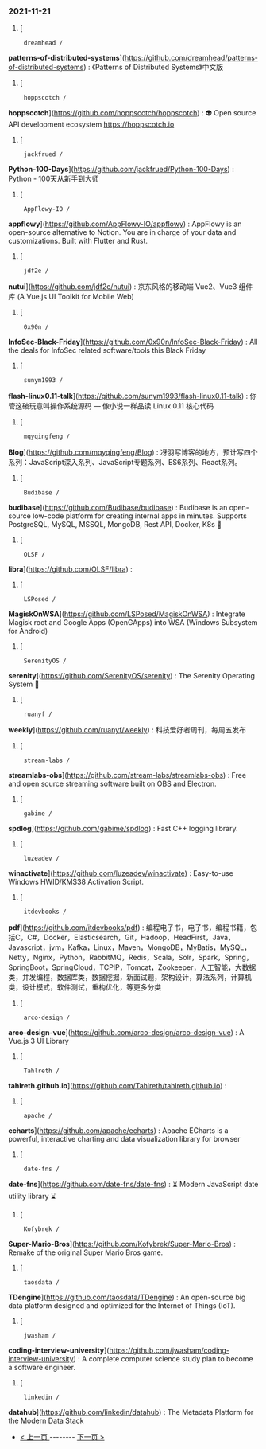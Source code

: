 ### 2021-11-21 
1. [
    

        dreamhead /
**patterns-of-distributed-systems**](https://github.com/dreamhead/patterns-of-distributed-systems) : 《Patterns of Distributed Systems》中文版
1. [
    

        hoppscotch /
**hoppscotch**](https://github.com/hoppscotch/hoppscotch) : 👽 Open source API development ecosystem https://hoppscotch.io
1. [
    

        jackfrued /
**Python-100-Days**](https://github.com/jackfrued/Python-100-Days) : Python - 100天从新手到大师
1. [
    

        AppFlowy-IO /
**appflowy**](https://github.com/AppFlowy-IO/appflowy) : AppFlowy is an open-source alternative to Notion. You are in charge of your data and customizations. Built with Flutter and Rust.
1. [
    

        jdf2e /
**nutui**](https://github.com/jdf2e/nutui) : 京东风格的移动端 Vue2、Vue3 组件库 (A Vue.js UI Toolkit for Mobile Web)
1. [
    

        0x90n /
**InfoSec-Black-Friday**](https://github.com/0x90n/InfoSec-Black-Friday) : All the deals for InfoSec related software/tools this Black Friday
1. [
    

        sunym1993 /
**flash-linux0.11-talk**](https://github.com/sunym1993/flash-linux0.11-talk) : 你管这破玩意叫操作系统源码 — 像小说一样品读 Linux 0.11 核心代码
1. [
    

        mqyqingfeng /
**Blog**](https://github.com/mqyqingfeng/Blog) : 冴羽写博客的地方，预计写四个系列：JavaScript深入系列、JavaScript专题系列、ES6系列、React系列。
1. [
    

        Budibase /
**budibase**](https://github.com/Budibase/budibase) : Budibase is an open-source low-code platform for creating internal apps in minutes. Supports PostgreSQL, MySQL, MSSQL, MongoDB, Rest API, Docker, K8s 🚀
1. [
    

        OLSF /
**libra**](https://github.com/OLSF/libra) : 
1. [
    

        LSPosed /
**MagiskOnWSA**](https://github.com/LSPosed/MagiskOnWSA) : Integrate Magisk root and Google Apps (OpenGApps) into WSA (Windows Subsystem for Android)
1. [
    

        SerenityOS /
**serenity**](https://github.com/SerenityOS/serenity) : The Serenity Operating System 🐞
1. [
    

        ruanyf /
**weekly**](https://github.com/ruanyf/weekly) : 科技爱好者周刊，每周五发布
1. [
    

        stream-labs /
**streamlabs-obs**](https://github.com/stream-labs/streamlabs-obs) : Free and open source streaming software built on OBS and Electron.
1. [
    

        gabime /
**spdlog**](https://github.com/gabime/spdlog) : Fast C++ logging library.
1. [
    

        luzeadev /
**winactivate**](https://github.com/luzeadev/winactivate) : Easy-to-use Windows HWID/KMS38 Activation Script.
1. [
    

        itdevbooks /
**pdf**](https://github.com/itdevbooks/pdf) : 编程电子书，电子书，编程书籍，包括C，C#，Docker，Elasticsearch，Git，Hadoop，HeadFirst，Java，Javascript，jvm，Kafka，Linux，Maven，MongoDB，MyBatis，MySQL，Netty，Nginx，Python，RabbitMQ，Redis，Scala，Solr，Spark，Spring，SpringBoot，SpringCloud，TCPIP，Tomcat，Zookeeper，人工智能，大数据类，并发编程，数据库类，数据挖掘，新面试题，架构设计，算法系列，计算机类，设计模式，软件测试，重构优化，等更多分类
1. [
    

        arco-design /
**arco-design-vue**](https://github.com/arco-design/arco-design-vue) : A Vue.js 3 UI Library
1. [
    

        Tahlreth /
**tahlreth.github.io**](https://github.com/Tahlreth/tahlreth.github.io) : 
1. [
    

        apache /
**echarts**](https://github.com/apache/echarts) : Apache ECharts is a powerful, interactive charting and data visualization library for browser
1. [
    

        date-fns /
**date-fns**](https://github.com/date-fns/date-fns) : ⏳ Modern JavaScript date utility library ⌛️
1. [
    

        Kofybrek /
**Super-Mario-Bros**](https://github.com/Kofybrek/Super-Mario-Bros) : Remake of the original Super Mario Bros game.
1. [
    

        taosdata /
**TDengine**](https://github.com/taosdata/TDengine) : An open-source big data platform designed and optimized for the Internet of Things (IoT).
1. [
    

        jwasham /
**coding-interview-university**](https://github.com/jwasham/coding-interview-university) : A complete computer science study plan to become a software engineer.
1. [
    

        linkedin /
**datahub**](https://github.com/linkedin/datahub) : The Metadata Platform for the Modern Data Stack 

- [ < 上一页 ](https://github.com/able8/github-trending-daily-record/blob/master/2021-11-20.md) -------- [ 下一页 > ](https://github.com/able8/github-trending-daily-record/blob/master/2021-11-22.md)